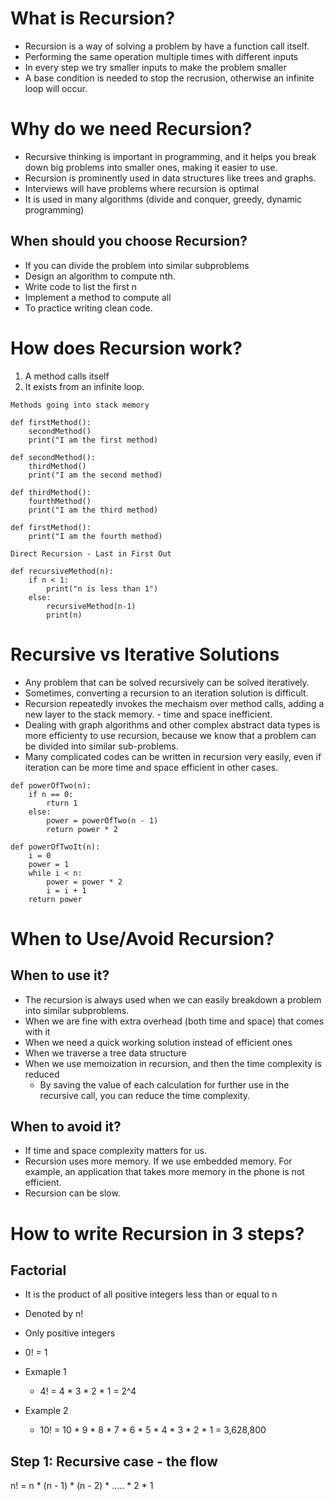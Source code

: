 # What is Recursion?
* Recursion is a way of solving a problem by have a function call itself.
* Performing the same operation multiple times with different inputs
* In every step we try smaller inputs to make the problem smaller
* A base condition is needed to stop the recrusion, otherwise an infinite loop will occur.

# Why do we need Recursion?
* Recursive thinking is important in programming, and it helps you break down big problems into smaller ones, making it easier to use.
* Recursion is prominently used in data structures like trees and graphs.
* Interviews will have problems where recursion is optimal
* It is used in many algorithms (divide and conquer, greedy, dynamic programming)

## When should you choose Recursion?
* If you can divide the problem into similar subproblems
* Design an algorithm to compute nth.
* Write code to list the first n
* Implement a method to compute all
* To practice writing clean code.

# How does Recursion work?
1. A method calls itself
2. It exists from an infinite loop.

```
Methods going into stack memory

def firstMethod():
    secondMethod()
    print("I am the first method)

def secondMethod():
    thirdMethod()
    print("I am the second method)

def thirdMethod():
    fourthMethod()
    print("I am the third method)

def firstMethod():
    print("I am the fourth method)
```

```
Direct Recursion - Last in First Out

def recursiveMethod(n):
    if n < 1:
        print("n is less than 1")
    else:
        recursiveMethod(n-1)
        print(n)
```

# Recursive vs Iterative Solutions
* Any problem that can be solved recursively can be solved iteratively.
* Sometimes, converting a recursion to an iteration solution is difficult.
* Recursion repeatedly invokes the mechaism over method calls, adding a new layer to the stack memory. - time and space inefficient.
* Dealing with graph algorithms and other complex abstract data types is more efficienty to use recursion, because we know that a problem can be divided into similar sub-problems.
* Many complicated codes can be written in recursion very easily, even if iteration can be more time and space efficient in other cases.

```
def powerOfTwo(n):
    if n == 0:
        rturn 1
    else:
        power = powerOfTwo(n - 1)
        return power * 2
```
```
def powerOfTwoIt(n):
    i = 0
    power = 1
    while i < n:
        power = power * 2
        i = i + 1
    return power
```

# When to Use/Avoid Recursion?
## When to use it?
* The recursion is always used when we can easily breakdown a problem into similar subproblems.
* When we are fine with extra overhead (both time and space) that comes with it
* When we need a quick working solution instead of efficient ones
* When we traverse a tree data structure
* When we use memoization in recursion, and then the time complexity is reduced
    * By saving the value of each calculation for further use in the recursive call, you can reduce the time complexity.
## When to avoid it?
* If time and space complexity matters for us.
* Recursion uses more memory. If we use embedded memory. For example, an application that takes more memory in the phone is not efficient.
* Recursion can be slow.

# How to write Recursion in 3 steps?
## Factorial
* It is the product of all positive integers less than or equal to n
* Denoted by n!
* Only positive integers
* 0! = 1

* Exmaple 1
    * 4! = 4 * 3 * 2 * 1 = 2^4
* Example 2
    * 10! = 10 * 9 * 8 * 7 * 6 * 5 * 4 * 3 * 2 * 1 = 3,628,800

## Step 1: Recursive case - the flow
n! = n * (n - 1) * (n - 2) * ..... * 2 * 1